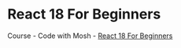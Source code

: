 # React 18 For Beginners
Course - Code with Mosh - [React 18 For Beginners](https://members.codewithmosh.com/courses/enrolled/2037633)